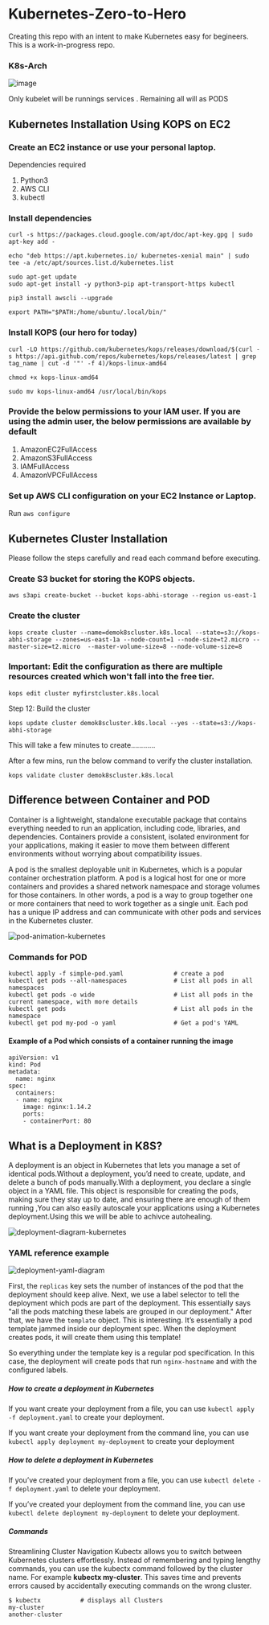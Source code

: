# Kubernetes-Zero-to-Hero
Creating this repo with an intent to make Kubernetes easy for begineers. This is a work-in-progress repo.

### K8s-Arch

![image](https://github.com/Mallik-Raj/Kubernetes-Zero-to-Hero/assets/53124649/b0f6f558-76ee-474f-b71c-33e9c7ff834d)




Only kubelet will be runnings services . Remaining all will as PODS
## Kubernetes Installation Using KOPS on EC2

### Create an EC2 instance or use your personal laptop.

Dependencies required 

1. Python3
2. AWS CLI
3. kubectl

###  Install dependencies

```
curl -s https://packages.cloud.google.com/apt/doc/apt-key.gpg | sudo apt-key add -
```

```
echo "deb https://apt.kubernetes.io/ kubernetes-xenial main" | sudo tee -a /etc/apt/sources.list.d/kubernetes.list
```

```
sudo apt-get update
sudo apt-get install -y python3-pip apt-transport-https kubectl
```

```
pip3 install awscli --upgrade
```

```
export PATH="$PATH:/home/ubuntu/.local/bin/"
```

### Install KOPS (our hero for today)

```
curl -LO https://github.com/kubernetes/kops/releases/download/$(curl -s https://api.github.com/repos/kubernetes/kops/releases/latest | grep tag_name | cut -d '"' -f 4)/kops-linux-amd64

chmod +x kops-linux-amd64

sudo mv kops-linux-amd64 /usr/local/bin/kops
```

### Provide the below permissions to your IAM user. If you are using the admin user, the below permissions are available by default

1. AmazonEC2FullAccess
2. AmazonS3FullAccess
3. IAMFullAccess
4. AmazonVPCFullAccess

### Set up AWS CLI configuration on your EC2 Instance or Laptop.

Run `aws configure`

## Kubernetes Cluster Installation 

Please follow the steps carefully and read each command before executing.

### Create S3 bucket for storing the KOPS objects.

```
aws s3api create-bucket --bucket kops-abhi-storage --region us-east-1
```

### Create the cluster 

```
kops create cluster --name=demok8scluster.k8s.local --state=s3://kops-abhi-storage --zones=us-east-1a --node-count=1 --node-size=t2.micro --master-size=t2.micro  --master-volume-size=8 --node-volume-size=8
```

### Important: Edit the configuration as there are multiple resources created which won't fall into the free tier.

```
kops edit cluster myfirstcluster.k8s.local
```

Step 12: Build the cluster

```
kops update cluster demok8scluster.k8s.local --yes --state=s3://kops-abhi-storage
```

This will take a few minutes to create............

After a few mins, run the below command to verify the cluster installation.

```
kops validate cluster demok8scluster.k8s.local
```

## Difference between Container and POD

Container is a lightweight, standalone executable package that contains everything needed to run an application, including code, libraries, and dependencies. Containers provide a consistent, isolated environment for your applications, making it easier to move them between different environments without worrying about compatibility issues.

A pod is the smallest deployable unit in Kubernetes, which is a popular container orchestration platform. A pod is a logical host for one or more containers and provides a shared network namespace and storage volumes for those containers. In other words, a pod is a way to group together one or more containers that need to work together as a single unit. Each pod has a unique IP address and can communicate with other pods and services in the Kubernetes cluster.

![pod-animation-kubernetes](https://github.com/Mallik-Raj/Kubernetes-Zero-to-Hero/assets/53124649/30d4f299-69c8-4d5b-8361-0e9dd4d39624)



### Commands for POD

```
kubectl apply -f simple-pod.yaml              # create a pod
kubectl get pods --all-namespaces             # List all pods in all namespaces
kubectl get pods -o wide                      # List all pods in the current namespace, with more details
kubectl get pods                              # List all pods in the namespace
kubectl get pod my-pod -o yaml                # Get a pod's YAML
```

#### Example of a Pod which consists of a container running the image
```
apiVersion: v1
kind: Pod
metadata:
  name: nginx
spec:
  containers:
  - name: nginx
    image: nginx:1.14.2
    ports:
    - containerPort: 80
```

## What is a Deployment in K8S?
A deployment is an object in Kubernetes that lets you manage a set of identical pods.Without a deployment, you’d need to create, update, and delete a bunch of pods manually.With a deployment, you declare a single object in a YAML file. This object is responsible for creating the pods, making sure they stay up to date, and ensuring there are enough of them running ,You can also easily autoscale your applications using a Kubernetes deployment.Using this we will be able to achivce autohealing.


![deployment-diagram-kubernetes](https://github.com/Mallik-Raj/Kubernetes-Zero-to-Hero/assets/53124649/caa8abe8-e263-4c44-8b04-772c541e38ca)


### YAML reference example

![deployment-yaml-diagram](https://github.com/Mallik-Raj/Kubernetes-Zero-to-Hero/assets/53124649/9c9bed37-0df4-4085-a4c9-e98bf460335c)


First, the `replicas` key sets the number of instances of the pod that the deployment should keep alive.
Next, we use a label selector to tell the deployment which pods are part of the deployment. This essentially says "all the pods matching these labels are grouped in our deployment."
After that, we have the `template` object.
This is interesting. It’s essentially a pod template jammed inside our deployment spec. When the deployment creates pods, it will create them using this template!

So everything under the template key is a regular pod specification.
In this case, the deployment will create pods that run  `nginx-hostname` and with the configured labels.

##### How to create a deployment in Kubernetes
If you want create your deployment from a file, you can use `kubectl apply -f deployment.yaml` to create your deployment.

If you want create your deployment from the command line, you can use `kubectl apply deployment my-deployment` to create your deployment
##### How to delete a deployment in Kubernetes
If you’ve created your deployment from a file, you can use `kubectl delete -f deployment.yaml` to delete your deployment.

If you’ve created your deployment from the command line, you can use `kubectl delete deployment my-deployment` to delete your deployment.


##### Commands
Streamlining Cluster Navigation Kubectx allows you to switch between Kubernetes clusters effortlessly. Instead of remembering and typing lengthy commands, you can use the kubectx command followed by the cluster name. For example **kubectx my-cluster**. This saves time and prevents errors caused by accidentally executing commands on the wrong cluster.

```
$ kubectx           # displays all Clusters
my-cluster
another-cluster
```








